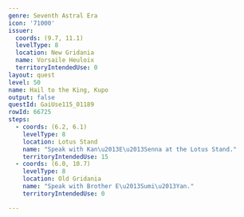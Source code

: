```yaml
---
genre: Seventh Astral Era
icon: '71000'
issuer:
  coords: (9.7, 11.1)
  levelType: 8
  location: New Gridania
  name: Vorsaile Heuloix
  territoryIntendedUse: 0
layout: quest
level: 50
name: Hail to the King, Kupo
output: false
questId: GaiUse115_01189
rowId: 66725
steps:
  - coords: (6.2, 6.1)
    levelType: 8
    location: Lotus Stand
    name: "Speak with Kan\u2013E\u2013Senna at the Lotus Stand."
    territoryIntendedUse: 15
  - coords: (6.0, 10.7)
    levelType: 8
    location: Old Gridania
    name: "Speak with Brother E\u2013Sumi\u2013Yan."
    territoryIntendedUse: 0

---
```

